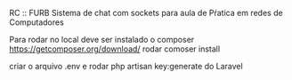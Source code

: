RC :: FURB
Sistema de chat com sockets para aula de Pŕatica em redes de Computadores

Para rodar no local deve ser instalado o composer https://getcomposer.org/download/
rodar comoser install

criar o arquivo .env e rodar php artisan key:generate do Laravel

